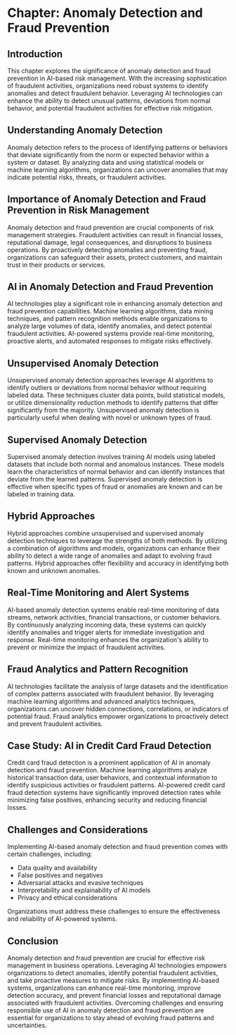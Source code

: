 Chapter: Anomaly Detection and Fraud Prevention
===============================================

Introduction
------------

This chapter explores the significance of anomaly detection and fraud prevention in AI-based risk management. With the increasing sophistication of fraudulent activities, organizations need robust systems to identify anomalies and detect fraudulent behavior. Leveraging AI technologies can enhance the ability to detect unusual patterns, deviations from normal behavior, and potential fraudulent activities for effective risk mitigation.

Understanding Anomaly Detection
-------------------------------

Anomaly detection refers to the process of identifying patterns or behaviors that deviate significantly from the norm or expected behavior within a system or dataset. By analyzing data and using statistical models or machine learning algorithms, organizations can uncover anomalies that may indicate potential risks, threats, or fraudulent activities.

Importance of Anomaly Detection and Fraud Prevention in Risk Management
-----------------------------------------------------------------------

Anomaly detection and fraud prevention are crucial components of risk management strategies. Fraudulent activities can result in financial losses, reputational damage, legal consequences, and disruptions to business operations. By proactively detecting anomalies and preventing fraud, organizations can safeguard their assets, protect customers, and maintain trust in their products or services.

AI in Anomaly Detection and Fraud Prevention
--------------------------------------------

AI technologies play a significant role in enhancing anomaly detection and fraud prevention capabilities. Machine learning algorithms, data mining techniques, and pattern recognition methods enable organizations to analyze large volumes of data, identify anomalies, and detect potential fraudulent activities. AI-powered systems provide real-time monitoring, proactive alerts, and automated responses to mitigate risks effectively.

Unsupervised Anomaly Detection
------------------------------

Unsupervised anomaly detection approaches leverage AI algorithms to identify outliers or deviations from normal behavior without requiring labeled data. These techniques cluster data points, build statistical models, or utilize dimensionality reduction methods to identify patterns that differ significantly from the majority. Unsupervised anomaly detection is particularly useful when dealing with novel or unknown types of fraud.

Supervised Anomaly Detection
----------------------------

Supervised anomaly detection involves training AI models using labeled datasets that include both normal and anomalous instances. These models learn the characteristics of normal behavior and can identify instances that deviate from the learned patterns. Supervised anomaly detection is effective when specific types of fraud or anomalies are known and can be labeled in training data.

Hybrid Approaches
-----------------

Hybrid approaches combine unsupervised and supervised anomaly detection techniques to leverage the strengths of both methods. By utilizing a combination of algorithms and models, organizations can enhance their ability to detect a wide range of anomalies and adapt to evolving fraud patterns. Hybrid approaches offer flexibility and accuracy in identifying both known and unknown anomalies.

Real-Time Monitoring and Alert Systems
--------------------------------------

AI-based anomaly detection systems enable real-time monitoring of data streams, network activities, financial transactions, or customer behaviors. By continuously analyzing incoming data, these systems can quickly identify anomalies and trigger alerts for immediate investigation and response. Real-time monitoring enhances the organization's ability to prevent or minimize the impact of fraudulent activities.

Fraud Analytics and Pattern Recognition
---------------------------------------

AI technologies facilitate the analysis of large datasets and the identification of complex patterns associated with fraudulent behavior. By leveraging machine learning algorithms and advanced analytics techniques, organizations can uncover hidden connections, correlations, or indicators of potential fraud. Fraud analytics empower organizations to proactively detect and prevent fraudulent activities.

Case Study: AI in Credit Card Fraud Detection
---------------------------------------------

Credit card fraud detection is a prominent application of AI in anomaly detection and fraud prevention. Machine learning algorithms analyze historical transaction data, user behaviors, and contextual information to identify suspicious activities or fraudulent patterns. AI-powered credit card fraud detection systems have significantly improved detection rates while minimizing false positives, enhancing security and reducing financial losses.

Challenges and Considerations
-----------------------------

Implementing AI-based anomaly detection and fraud prevention comes with certain challenges, including:

* Data quality and availability
* False positives and negatives
* Adversarial attacks and evasive techniques
* Interpretability and explainability of AI models
* Privacy and ethical considerations

Organizations must address these challenges to ensure the effectiveness and reliability of AI-powered systems.

Conclusion
----------

Anomaly detection and fraud prevention are crucial for effective risk management in business operations. Leveraging AI technologies empowers organizations to detect anomalies, identify potential fraudulent activities, and take proactive measures to mitigate risks. By implementing AI-based systems, organizations can enhance real-time monitoring, improve detection accuracy, and prevent financial losses and reputational damage associated with fraudulent activities. Overcoming challenges and ensuring responsible use of AI in anomaly detection and fraud prevention are essential for organizations to stay ahead of evolving fraud patterns and uncertainties.

